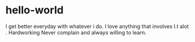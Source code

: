 # hello-world
I get better everyday with whatever i do.
I love anything that involves I.t alot .
Hardworking
Never complain and always willing to learn.
